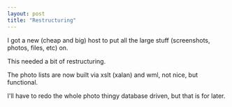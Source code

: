 ```yaml
---
layout: post
title: "Restructuring"
---
```


I got a new (cheap and big) host to put all the large stuff (screenshots, photos, files, etc) on.

This needed a bit of restructuring.

The photo lists are now built via xslt (xalan) and wml,
not nice, but functional.

I'll have to redo the whole photo thingy database driven,
but that is for later.


